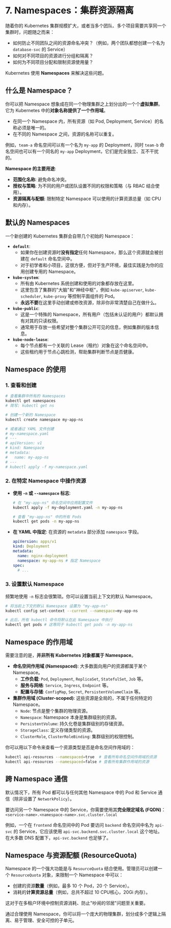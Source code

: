 # 7. Namespaces：集群资源隔离

随着你的 Kubernetes 集群规模扩大，或者当多个团队、多个项目需要共享同一个集群时，问题随之而来：
-   如何防止不同团队之间的资源命名冲突？（例如，两个团队都想创建一个名为 `database-svc` 的 Service）
-   如何对不同项目的资源进行分组和隔离？
-   如何为不同项目分配和限制资源使用量？

Kubernetes 使用 **Namespaces** 来解决这些问题。

## 什么是 Namespace？

你可以把 Namespace 想象成在同一个物理集群之上划分出的一个个**虚拟集群**。它为 Kubernetes 中的**对象名称提供了一个作用域**。

-   在同一个 Namespace 内，所有资源（如 Pod, Deployment, Service）的名称必须是唯一的。
-   在不同的 Namespace 之间，资源的名称可以重复。

例如，`team-a` 命名空间可以有一个名为 `my-app` 的 Deployment，同时 `team-b` 命名空间也可以有一个同名的 `my-app` Deployment，它们是完全独立、互不干扰的。

**Namespace 的主要用途**:
-   **范围化名称**: 避免命名冲突。
-   **授权与策略**: 为不同的用户或团队设置不同的权限和策略（与 RBAC 结合使用）。
-   **资源隔离与配额**: 限制特定 Namespace 可以使用的计算资源总量（如 CPU 和内存）。

## 默认的 Namespaces

一个新创建的 Kubernetes 集群会自带几个初始的 Namespace：

-   **`default`**:
    -   如果你在创建资源时**没有指定**任何 Namespace，那么这个资源就会被创建在 `default` 命名空间中。
    -   对于初学者和小项目，这很方便，但对于生产环境，最佳实践是为你的应用创建专用的 Namespace。
-   **`kube-system`**:
    -   所有由 Kubernetes 系统创建和使用的对象都存放在这里。
    -   这里包含了集群的"大脑"和"神经中枢"，例如 `kube-apiserver`, `kube-scheduler`, `kube-proxy` 等控制平面组件的 Pod。
    -   **永远不要**在这里手动创建或修改资源，除非你非常清楚自己在做什么。
-   **`kube-public`**:
    -   这是一个特殊的 Namespace，所有用户（包括未认证的用户）都默认拥有对其的只读权限。
    -   通常用于存放一些希望对整个集群公开可见的信息，例如集群的版本信息。
-   **`kube-node-lease`**:
    -   每个节点都有一个关联的 Lease（租约）对象在这个命名空间中。
    -   这些租约用于节点心跳检测，帮助集群判断节点是否健康。

## Namespace 的使用

### 1. 查看和创建

```bash
# 查看集群中所有的 Namespaces
kubectl get namespaces
# 简写: kubectl get ns

# 创建一个新的 Namespace
kubectl create namespace my-app-ns

# 或者通过 YAML 文件创建
# my-namespace.yaml
# ---
# apiVersion: v1
# kind: Namespace
# metadata:
#   name: my-app-ns
# ---
# kubectl apply -f my-namespace.yaml
```

### 2. 在特定 Namespace 中操作资源

-   **使用 `-n` 或 `--namespace` 标志**:
    ```bash
    # 在 "my-app-ns" 命名空间中应用配置文件
    kubectl apply -f my-deployment.yaml -n my-app-ns

    # 查看 "my-app-ns" 中的所有 Pods
    kubectl get pods -n my-app-ns
    ```
-   **在 YAML 中指定**:
    在资源的 `metadata` 部分添加 `namespace` 字段。
    ```yaml
    apiVersion: apps/v1
    kind: Deployment
    metadata:
      name: nginx-deployment
      namespace: my-app-ns # 指定 Namespace
    spec:
      # ...
    ```

### 3. 设置默认 Namespace

频繁地使用 `-n` 标志会很繁琐。你可以设置当前上下文的默认 Namespace。
```bash
# 将当前上下文的默认 Namespace 设置为 "my-app-ns"
kubectl config set-context --current --namespace=my-app-ns

# 此后，所有 kubectl 命令将默认在此 Namespace 中执行
kubectl get pods # 这等同于 kubectl get pods -n my-app-ns
```

## Namespace 的作用域

需要注意的是，**并非所有 Kubernetes 对象都属于 Namespace**。

-   **命名空间作用域 (Namespaced)**: 大多数面向用户的资源都属于某个 Namespace。
    -   **工作负载**: `Pod`, `Deployment`, `ReplicaSet`, `StatefulSet`, `Job` 等。
    -   **服务与网络**: `Service`, `Ingress`, `Endpoint` 等。
    -   **配置与存储**: `ConfigMap`, `Secret`, `PersistentVolumeClaim` 等。
-   **集群作用域 (Cluster-scoped)**: 这些资源是全局的，不属于任何特定的 Namespace。
    -   `Node`: 节点是整个集群的物理资源。
    -   `Namespace`: Namespace 本身是集群级别的资源。
    -   `PersistentVolume`: 持久化卷是集群级别的存储资源。
    -   `StorageClass`: 定义存储类型的资源。
    -   `ClusterRole`, `ClusterRoleBinding`: 集群级别的权限控制。

你可以用以下命令来查看一个资源类型是否是命名空间作用域的：
```bash
kubectl api-resources --namespaced=true  # 查看所有命名空间作用域的资源
kubectl api-resources --namespaced=false # 查看所有集群作用域的资源
```

## 跨 Namespace 通信

默认情况下，所有 Pod 都可以与任何其他 Namespace 中的 Pod 和 Service 通信（除非设置了 `NetworkPolicy`）。

要访问另一个 Namespace 中的 Service，你需要使用其**完全限定域名 (FQDN)**：
`<service-name>.<namespace-name>.svc.cluster.local`

例如，一个在 `frontend` 命名空间中的 Pod 要访问 `backend` 命名空间中名为 `api-svc` 的 Service，它应该使用 `api-svc.backend.svc.cluster.local` 这个地址。在大多数 DNS 配置下，`api-svc.backend` 也足够了。

## Namespace 与资源配额 (ResourceQuota)

Namespace 的一个强大功能是与 `ResourceQuota` 结合使用。管理员可以创建一个 `ResourceQuota` 对象，来限制一个 Namespace 中可以：
-   创建的资源**数量**（例如，最多 10 个 Pod，20 个 Service）。
-   消耗的**计算资源总量**（例如，总共不超过 10 CPU核心，20Gi 内存）。

这对于在多租户环境中控制资源消耗、防止"吵闹的邻居"问题至关重要。

通过合理使用 Namespace，你可以将一个庞大的物理集群，划分成多个逻辑上隔离、易于管理、安全可控的子单元。 
